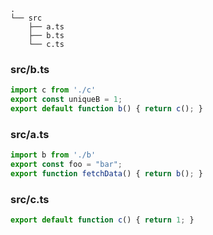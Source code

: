 ```text
.
└── src
    ├── a.ts
    ├── b.ts
    └── c.ts
```
### src/b.ts

```ts
import c from './c'
export const uniqueB = 1;
export default function b() { return c(); }

```
### src/a.ts

```ts
import b from './b'
export const foo = "bar";
export function fetchData() { return b(); }

```
### src/c.ts

```ts
export default function c() { return 1; }

```
